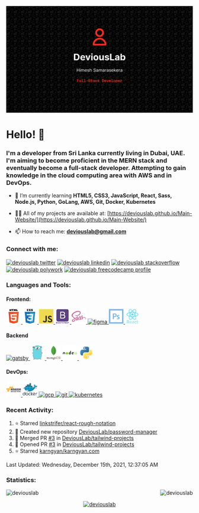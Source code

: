 <img src="DeviousLab.png">

<h1 align="left">Hello! 👋</h1>
<h3 align="left">I'm a developer from Sri Lanka currently living in Dubai, UAE. I'm aiming to become proficient in the MERN stack and eventually become a full-stack developer. Attempting to gain knowledge in the cloud computing area with AWS and in DevOps.</h3>

- 🌱 I’m currently learning **HTML5, CSS3, JavaScript, React, Sass, Node.js, Python, GoLang, AWS, Git, Docker, Kubernetes**

- 👨‍💻 All of my projects are available at: [https://deviouslab.github.io/Main-Website/](https://deviouslab.github.io/Main-Website/)

- 📫 How to reach me: **deviouslab@gmail.com**

<h3 align="left">Connect with me:</h3>
<p align="left">
<a href="https://twitter.com/deviouslab" target="blank"><img align="center" src="https://cdn.jsdelivr.net/npm/simple-icons@5.7.0/icons/twitter.svg" alt="deviouslab twitter" height="30" width="40" /></a>
<a href="https://linkedin.com/in/himeshsamara" target="blank"><img align="center" src="https://cdn.jsdelivr.net/npm/simple-icons@5.1.0/icons/linkedin.svg" alt="deviouslab linkedin" height="30" width="40" /></a>
<a href="https://stackoverflow.com/users/deviouslab" target="blank"><img align="center" src="https://cdn.jsdelivr.net/npm/simple-icons@5.1.0/icons/stackoverflow.svg" alt="deviouslab stackoverflow" height="30" width="40" /></a>
<a href="https://www.polywork.com/devious" target="blank"><img align="center" src="https://cdn.jsdelivr.net/npm/simple-icons@5.7.0/icons/polywork.svg" alt="deviouslab polywork" height="30" width="40" /></a>
<a href="https://www.freecodecamp.org/deviouslab" target="blank"><img align="center" src="https://cdn.jsdelivr.net/npm/simple-icons@5.7.0/icons/freecodecamp.svg" alt="deviouslab freecodecamp profile" height="30" width="40" /></a>
</p>

<h3 align="left">Languages and Tools:</h3>

<h4 align="left">Frontend:</h4>
<a href="https://www.w3.org/html/" target="_blank"> <img src="https://raw.githubusercontent.com/devicons/devicon/master/icons/html5/html5-original-wordmark.svg" alt="html5" width="40" height="40"/> </a> <a href="https://www.w3schools.com/css/" target="_blank"> <img src="https://raw.githubusercontent.com/devicons/devicon/master/icons/css3/css3-original-wordmark.svg" alt="css3" width="40" height="40"/> </a> <a href="https://developer.mozilla.org/en-US/docs/Web/JavaScript" target="_blank"> <img src="https://raw.githubusercontent.com/devicons/devicon/master/icons/javascript/javascript-original.svg" alt="javascript" width="40" height="40"/> </a> <a href="https://getbootstrap.com" target="_blank"> <img src="https://raw.githubusercontent.com/devicons/devicon/master/icons/bootstrap/bootstrap-plain-wordmark.svg" alt="bootstrap" width="40" height="40"/> </a> <a href="https://sass-lang.com" target="_blank"> <img src="https://raw.githubusercontent.com/devicons/devicon/master/icons/sass/sass-original.svg" alt="sass" width="40" height="40"/> </a> <a href="https://www.figma.com/" target="_blank"> <img src="https://www.vectorlogo.zone/logos/figma/figma-icon.svg" alt="figma" width="40" height="40"/> </a> <a href="https://www.photoshop.com/en" target="_blank"> <img src="https://raw.githubusercontent.com/devicons/devicon/master/icons/photoshop/photoshop-line.svg" alt="photoshop" width="40" height="40"/> </a> <a href="https://reactjs.org/" target="_blank"> <img src="https://raw.githubusercontent.com/devicons/devicon/master/icons/react/react-original-wordmark.svg" alt="react" width="40" height="40"/> </a>

<h4 align="left">Backend</h4>
<a href="https://www.gatsbyjs.com/" target="_blank"> <img src="https://www.vectorlogo.zone/logos/gatsbyjs/gatsbyjs-icon.svg" alt="gatsby" width="40" height="40"/> </a> <a href="https://golang.org" target="_blank"> <img src="https://raw.githubusercontent.com/devicons/devicon/master/icons/go/go-original.svg" alt="go" width="40" height="40"/> </a> <a href="https://www.mongodb.com/" target="_blank"> <img src="https://raw.githubusercontent.com/devicons/devicon/master/icons/mongodb/mongodb-original-wordmark.svg" alt="mongodb" width="40" height="40"/> </a> <a href="https://nodejs.org" target="_blank"> <img src="https://raw.githubusercontent.com/devicons/devicon/master/icons/nodejs/nodejs-original-wordmark.svg" alt="nodejs" width="40" height="40"/> </a> <a href="https://www.python.org" target="_blank"> <img src="https://raw.githubusercontent.com/devicons/devicon/master/icons/python/python-original.svg" alt="python" width="40" height="40"/> </a>

<h4 align="left">DevOps:</h4>
<a href="https://aws.amazon.com" target="_blank"> <img src="https://raw.githubusercontent.com/devicons/devicon/master/icons/amazonwebservices/amazonwebservices-original-wordmark.svg" alt="aws" width="40" height="40"/> </a>   <a href="https://www.docker.com/" target="_blank"> <img src="https://raw.githubusercontent.com/devicons/devicon/master/icons/docker/docker-original-wordmark.svg" alt="docker" width="40" height="40"/> </a>  <a href="https://cloud.google.com" target="_blank"> <img src="https://www.vectorlogo.zone/logos/google_cloud/google_cloud-icon.svg" alt="gcp" width="40" height="40"/> </a> <a href="https://git-scm.com/" target="_blank"> <img src="https://www.vectorlogo.zone/logos/git-scm/git-scm-icon.svg" alt="git" width="40" height="40"/> </a> <a href="https://kubernetes.io" target="_blank"> <img src="https://www.vectorlogo.zone/logos/kubernetes/kubernetes-icon.svg" alt="kubernetes" width="40" height="40"/> </a> 

<h3 align="left">Recent Activity:</h3>

<!--RECENT_ACTIVITY:start-->
1. ⭐ Starred [linkstrifer/react-rough-notation](https://github.com/linkstrifer/react-rough-notation)
2. 📔 Created new repository [DeviousLab/password-manager](https://github.com/DeviousLab/password-manager)
3. 🎉 Merged PR [#3](https://github.com/DeviousLab/tailwind-projects/pull/3) in [DeviousLab/tailwind-projects](https://github.com/DeviousLab/tailwind-projects)
4. 💪 Opened PR [#3](https://github.com/DeviousLab/tailwind-projects/pull/3) in [DeviousLab/tailwind-projects](https://github.com/DeviousLab/tailwind-projects)
5. ⭐ Starred [karngyan/karngyan.com](https://github.com/karngyan/karngyan.com)
<!--RECENT_ACTIVITY:end-->

<!--RECENT_ACTIVITY:last_update-->
Last Updated: Wednesday, December 15th, 2021, 12:37:05 AM
<!--RECENT_ACTIVITY:last_update_end-->

<h3 align="left">Statistics:</h3>
<p><img align="left" src="https://github-readme-stats.vercel.app/api/top-langs?username=deviouslab&show_icons=true&locale=en&theme=dark&layout=compact" alt="deviouslab" /></p>

<p>&nbsp;<img align="right" src="https://github-readme-stats.vercel.app/api?username=deviouslab&show_icons=true&theme=dark&locale=en" alt="deviouslab" /></p>

<p align="center"> <a href="https://github.com/ryo-ma/github-profile-trophy"><img src="https://github-profile-trophy.vercel.app/?username=deviouslab" alt="deviouslab" /></a></p>
